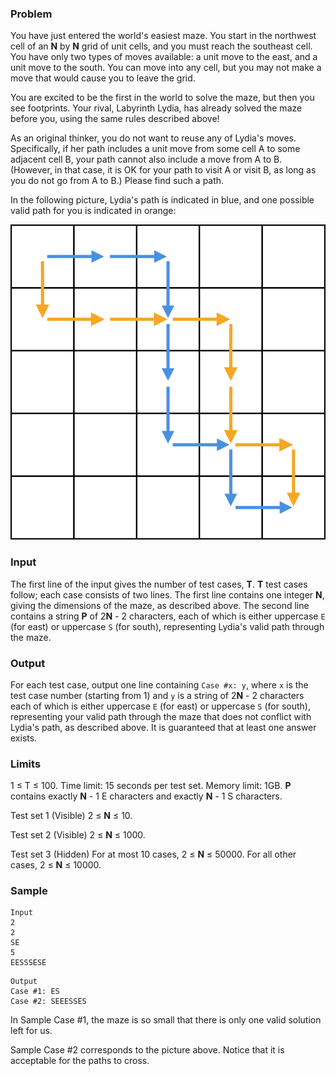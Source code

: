 ### Problem
You have just entered the world's easiest maze. You start in the northwest cell of an **N** by **N** grid of unit cells, and you must reach the southeast cell. You have only two types of moves available: a unit move to the east, and a unit move to the south. You can move into any cell, but you may not make a move that would cause you to leave the grid.

You are excited to be the first in the world to solve the maze, but then you see footprints. Your rival, Labyrinth Lydia, has already solved the maze before you, using the same rules described above!

As an original thinker, you do not want to reuse any of Lydia's moves. Specifically, if her path includes a unit move from some cell A to some adjacent cell B, your path cannot also include a move from A to B. (However, in that case, it is OK for your path to visit A or visit B, as long as you do not go from A to B.) Please find such a path.

In the following picture, Lydia's path is indicated in blue, and one possible valid path for you is indicated in orange:

![Example](./img.svg)

### Input
The first line of the input gives the number of test cases, **T**. **T** test cases follow; each case consists of two lines. The first line contains one integer **N**, giving the dimensions of the maze, as described above. The second line contains a string **P** of 2**N** - 2 characters, each of which is either uppercase `E` (for east) or uppercase `S` (for south), representing Lydia's valid path through the maze.

### Output
For each test case, output one line containing `Case #x: y`, where `x` is the test case number (starting from 1) and `y` is a string of 2**N** - 2 characters each of which is either uppercase `E` (for east) or uppercase `S` (for south), representing your valid path through the maze that does not conflict with Lydia's path, as described above. It is guaranteed that at least one answer exists.

### Limits
1 ≤ T ≤ 100.
Time limit: 15 seconds per test set.
Memory limit: 1GB.
**P** contains exactly **N** - 1 E characters and exactly **N** - 1 S characters.

Test set 1 (Visible)
2 ≤ **N** ≤ 10.

Test set 2 (Visible)
2 ≤ **N** ≤ 1000.

Test set 3 (Hidden)
For at most 10 cases, 2 ≤ **N** ≤ 50000.
For all other cases, 2 ≤ **N** ≤ 10000.

### Sample

```
Input
2
2
SE
5
EESSSESE
```

```
Output
Case #1: ES
Case #2: SEEESSES
```
  
In Sample Case #1, the maze is so small that there is only one valid solution left for us.

Sample Case #2 corresponds to the picture above. Notice that it is acceptable for the paths to cross.
